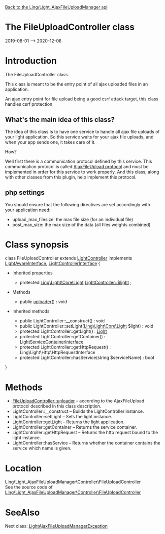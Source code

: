 [Back to the Ling/Light_AjaxFileUploadManager api](https://github.com/lingtalfi/Light_AjaxFileUploadManager/blob/master/doc/api/Ling/Light_AjaxFileUploadManager.md)



The FileUploadController class
================
2019-08-01 --> 2020-12-08






Introduction
============

The FileUploadController class.

This class is meant to be the entry point of all ajax uploaded files in an application.

An ajax entry point for file upload being a good csrf attack target, this class handles csrf protection.


What's the main idea of this class?
-------------------
The idea of this class is to have one service to handle all ajax file uploads of your light application.
So this service waits for your ajax file uploads, and when your app sends one, it takes care of it.

How?

Well first there is a communication protocol defined by this service.
This communication protocol is called [AjaxFileUpload protocol](https://github.com/lingtalfi/Light_AjaxFileUploadManager/blob/master/doc/pages/ajax-file-upload-protocol.md) and must be implemented in order for this service
to work properly.
And this class, along with other classes from this plugin, help implement this protocol.




php settings
------------
You should ensure that the following directives are set accordingly with your application need:

- upload_max_filesize: the max file size (for an individual file)
- post_max_size: the max size of the data (all files weights combined)



Class synopsis
==============


class <span class="pl-k">FileUploadController</span> extends [LightController](https://github.com/lingtalfi/Light/blob/master/doc/api/Ling/Light/Controller/LightController.md) implements [LightAwareInterface](https://github.com/lingtalfi/Light/blob/master/doc/api/Ling/Light/Core/LightAwareInterface.md), [LightControllerInterface](https://github.com/lingtalfi/Light/blob/master/doc/api/Ling/Light/Controller/LightControllerInterface.md) {

- Inherited properties
    - protected [Ling\Light\Core\Light](https://github.com/lingtalfi/Light/blob/master/doc/api/Ling/Light/Core/Light.md) [LightController::$light](#property-light) ;

- Methods
    - public [uploader](https://github.com/lingtalfi/Light_AjaxFileUploadManager/blob/master/doc/api/Ling/Light_AjaxFileUploadManager/Controller/FileUploadController/uploader.md)() : void

- Inherited methods
    - public LightController::__construct() : void
    - public LightController::setLight([Ling\Light\Core\Light](https://github.com/lingtalfi/Light/blob/master/doc/api/Ling/Light/Core/Light.md) $light) : void
    - protected LightController::getLight() : [Light](https://github.com/lingtalfi/Light/blob/master/doc/api/Ling/Light/Core/Light.md)
    - protected LightController::getContainer() : [LightServiceContainerInterface](https://github.com/lingtalfi/Light/blob/master/doc/api/Ling/Light/ServiceContainer/LightServiceContainerInterface.md)
    - protected LightController::getHttpRequest() : Ling\Light\Http\HttpRequestInterface
    - protected LightController::hasService(string $serviceName) : bool

}






Methods
==============

- [FileUploadController::uploader](https://github.com/lingtalfi/Light_AjaxFileUploadManager/blob/master/doc/api/Ling/Light_AjaxFileUploadManager/Controller/FileUploadController/uploader.md) &ndash; according to the AjaxFileUpload protocol described in this class description.
- LightController::__construct &ndash; Builds the LightController instance.
- LightController::setLight &ndash; Sets the light instance.
- LightController::getLight &ndash; Returns the light application.
- LightController::getContainer &ndash; Returns the service container.
- LightController::getHttpRequest &ndash; Returns the http request bound to the light instance.
- LightController::hasService &ndash; Returns whether the container contains the service which name is given.





Location
=============
Ling\Light_AjaxFileUploadManager\Controller\FileUploadController<br>
See the source code of [Ling\Light_AjaxFileUploadManager\Controller\FileUploadController](https://github.com/lingtalfi/Light_AjaxFileUploadManager/blob/master/Controller/FileUploadController.php)



SeeAlso
==============
Next class: [LightAjaxFileUploadManagerException](https://github.com/lingtalfi/Light_AjaxFileUploadManager/blob/master/doc/api/Ling/Light_AjaxFileUploadManager/Exception/LightAjaxFileUploadManagerException.md)<br>
